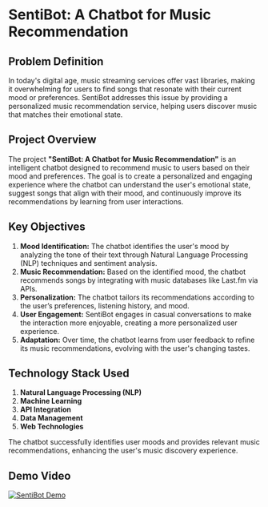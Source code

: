 # SentiBot: A Chatbot for Music Recommendation

## Problem Definition
In today's digital age, music streaming services offer vast libraries, making it overwhelming for users to find songs that resonate with their current mood or preferences. SentiBot addresses this issue by providing a personalized music recommendation service, helping users discover music that matches their emotional state.

## Project Overview
The project **"SentiBot: A Chatbot for Music Recommendation"** is an intelligent chatbot designed to recommend music to users based on their mood and preferences. The goal is to create a personalized and engaging experience where the chatbot can understand the user's emotional state, suggest songs that align with their mood, and continuously improve its recommendations by learning from user interactions.

## Key Objectives

1. **Mood Identification:** The chatbot identifies the user's mood by analyzing the tone of their text through Natural Language Processing (NLP) techniques and sentiment analysis.
2. **Music Recommendation:** Based on the identified mood, the chatbot recommends songs by integrating with music databases like Last.fm via APIs.
3. **Personalization:** The chatbot tailors its recommendations according to the user’s preferences, listening history, and mood.
4. **User Engagement:** SentiBot engages in casual conversations to make the interaction more enjoyable, creating a more personalized user experience.
5. **Adaptation:** Over time, the chatbot learns from user feedback to refine its music recommendations, evolving with the user's changing tastes.

## Technology Stack Used
1. **Natural Language Processing (NLP)**
2. **Machine Learning**
3. **API Integration**
4. **Data Management**
5. **Web Technologies**

The chatbot successfully identifies user moods and provides relevant music recommendations, enhancing the user's music discovery experience.

## Demo Video

[![SentiBot Demo](https://img.youtube.com/vi/VIDEO_ID/maxresdefault.jpg)](https://www.youtube.com/watch?v=VIDEO_ID)

